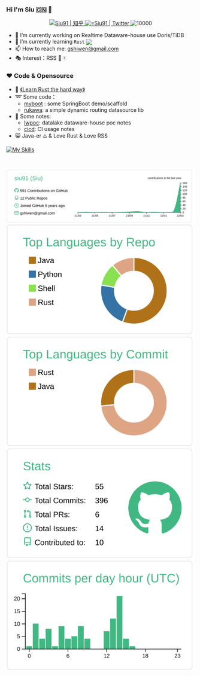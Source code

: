 ### Hi I'm Siu 🇨🇳  👋

<!--
**siu91/siu91** is a ✨ _special_ ✨ repository because its `README.md` (this file) appears on your GitHub profile.
Here are some ideas to get you started:
- 🔭 I’m currently working on ...
- 🌱 I’m currently learning ...
- 👯 I’m looking to collaborate on ...
- 🤔 I’m looking for help with ...
- 💬 Ask me about ...
- 📫 How to reach me: ...
- 😄 Pronouns: ...
- ⚡ Fun fact: ...
-->


<p align="middle">
   <a href="https://www.zhihu.com/people/siu91">
      <img alt="Siu91 | 知乎" height="25px" src="https://ss1.baidu.com/6ONXsjip0QIZ8tyhnq/it/u=493147230,3096476255&amp;fm=195&amp;app=88&amp;f=JPEG?w=200&amp;h=200">
   </a>
   <a href="https://twitter.com/gshiwen">
      <img alt="=Siu91 | Twitter" height="25px" src="https://raw.githubusercontent.com/anuraghazra/anuraghazra/master/assets/twitter.svg" />
   </a>

   <img src="https://komarev.com/ghpvc/?username=siu91" alt="10000" height="23px"/>
</p>



- 🔭 I’m currently working on Realtime Dataware-house use Doris/TiDB
- 🌱 I’m currently learning  `Rust` <a href="https://www.rust-lang.org"><img src="https://avatars.githubusercontent.com/u/5430905?s=200&v=4" align="center"  width="2%" /></a>
- 📫 How to reach me: gshiwen@gmail.com
- :performing_arts: Interest：RSS :basketball: :mahjong:



### ❤️ Code & Opensource

- 📖 [《Learn Rust the hard way》](https://siu91.github.io/LearnRustTheHardWay/)
- :loop: Some code：
  - [myboot](https://github.com/siu91/myboot) : some SpringBoot demo/scaffold
  - [rukawa](https://github.com/siu91/rukawa): a simple dynamic routing datasource lib 
- :ledger: Some notes:
  - [lwpoc](https://siu91.github.io/lwpoc-docs): datalake dataware-house poc notes
  - [cicd](https://siu91.github.io/cicd-docs): CI usage notes
- :smile_cat: Java-er :hotsprings: & Love Rust & Love RSS

[![My Skills](https://skillicons.dev/icons?i=java,spring,rust,python,idea,git,markdown,docker,kubernetes,jenkins&theme=light)](https://skillicons.dev)

<br />

[![](https://raw.githubusercontent.com/siu91/siu91/main/profile-summary-card-output/vue/0-profile-details.svg)](https://github.com/vn7n24fzkq/github-profile-summary-cards)
[![](https://raw.githubusercontent.com/siu91/siu91/main/profile-summary-card-output/vue/1-repos-per-language.svg)](https://github.com/vn7n24fzkq/github-profile-summary-cards) [![](https://raw.githubusercontent.com/siu91/siu91/main/profile-summary-card-output/vue/2-most-commit-language.svg)](https://github.com/vn7n24fzkq/github-profile-summary-cards)
[![](https://raw.githubusercontent.com/siu91/siu91/main/profile-summary-card-output/vue/3-stats.svg)](https://github.com/vn7n24fzkq/github-profile-summary-cards) [![](https://raw.githubusercontent.com/siu91/siu91/main/profile-summary-card-output/vue/4-productive-time.svg)](https://github.com/vn7n24fzkq/github-profile-summary-cards)
